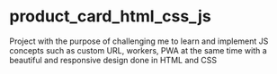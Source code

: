 # product_card_html_css_js
Project with the purpose of challenging me to learn and implement JS concepts such as custom URL, workers, PWA at the same time with a beautiful and responsive design done in HTML and CSS 
